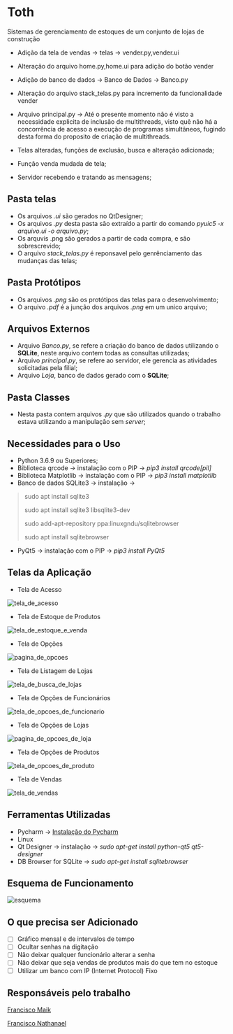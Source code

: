 # Toth
Sistemas de gerenciamento de estoques de um conjunto de lojas de construção

* Adição da tela de vendas -> telas -> vender.py,vender.ui

* Alteração do arquivo home.py,home.ui para adição do botão vender

* Adição do banco de dados -> Banco de Dados -> Banco.py

* Alteração do arquivo stack_telas.py para incremento da funcionalidade vender

* Arquivo principal.py -> Até o presente momento não é visto a necessidade explicita de inclusão de multithreads, visto quê não há a concorrência de acesso a execução de programas simultâneos, fugindo desta forma do proposito de criação de multithreads.

* Telas alteradas, funções de exclusão, busca e alteração adicionada;

* Função venda mudada de tela;

* Servidor recebendo e tratando as mensagens;

## Pasta telas
* Os arquivos *.ui* são gerados no QtDesigner;
* Os arquivos *.py* desta pasta são extraído a partir do comando *pyuic5 -x arquivo.ui -o arquivo.py*;
* Os arquvis .png são gerados a partir de cada compra, e são sobrescrevido;
* O arquivo *stack_telas.py* é reponsavel pelo genrênciamento das mudanças das telas;
## Pasta Protótipos
* Os arquivos *.png* são os protótipos das telas para o desenvolvimento;
* O arquivo *.pdf* é a junção dos arquivos *.png* em um unico arquivo;
## Arquivos Externos
* Arquivo *Banco.py*, se refere a criação do banco de dados utilizando o **SQLite**, neste arquivo contem todas as consultas utilizadas; 
* Arquivo *principal.py*, se refere ao servidor, ele gerencia as atividades solicitadas pela filial;
* Arquivo *Loja*, banco de dados gerado com o **SQLite**;

## Pasta Classes
* Nesta pasta contem arquivos *.py* que são utilizados quando o trabalho estava utilizando a manipulação sem *server*;

## Necessidades para o Uso
* Python 3.6.9 ou Superiores;
* Biblioteca qrcode -> instalação com o PIP -> *pip3 install qrcode[pil]*
* Biblioteca Matplotlib -> instalação com o PIP -> *pip3 install matplotlib*
* Banco de dados SQLite3 -> instalação -> 
> sudo apt install sqlite3
>
> sudo apt install sqlite3 libsqlite3-dev
>
> sudo add-apt-repository ppa:linuxgndu/sqlitebrowser
>
> sudo apt install sqlitebrowser

* PyQt5 -> instalação com o PIP -> *pip3 install PyQt5*

## Telas da Aplicação
* Tela de Acesso

![tela_de_acesso](https://user-images.githubusercontent.com/20601076/70103165-0e695900-1619-11ea-920d-4e7958bd23ab.png)

* Tela de Estoque de Produtos

![tela_de_estoque_e_venda](https://user-images.githubusercontent.com/20601076/70103236-55574e80-1619-11ea-8dec-261577b8bcfc.png)

* Tela de Opções

![pagina_de_opcoes](https://user-images.githubusercontent.com/20601076/70103257-66a05b00-1619-11ea-85ec-bec05d8fdbe0.png)

* Tela de Listagem de Lojas

![tela_de_busca_de_lojas](https://user-images.githubusercontent.com/20601076/70103320-8e8fbe80-1619-11ea-94f3-f7d208f4ae48.png)

* Tela de Opções de Funcionários

![tela_de_opcoes_de_funcionario](https://user-images.githubusercontent.com/20601076/70103354-a5ceac00-1619-11ea-8e59-c18cb17b85df.png)

* Tela de Opções de Lojas

![pagina_de_opcoes_de_loja](https://user-images.githubusercontent.com/20601076/70103381-c7c82e80-1619-11ea-8a54-57a0b93bdfd7.png)

* Tela de Opções de Produtos

![tela_de_opcoes_de_produto](https://user-images.githubusercontent.com/20601076/70103404-d57db400-1619-11ea-8568-512fe81af9d4.png)

* Tela de Vendas

![tela_de_vendas](https://user-images.githubusercontent.com/20601076/70103446-eb8b7480-1619-11ea-8d99-eeca33b69981.png)

## Ferramentas Utilizadas
* Pycharm -> [Instalação do Pycharm ](https://www.youtube.com/watch?v=cVROiVgR_qg)
* Linux
* Qt Designer -> instalação -> *sudo apt-get install python-qt5 qt5-designer*
* DB Browser for SQLite -> *sudo apt-get install sqlitebrowser*

## Esquema de Funcionamento
![esquema](https://user-images.githubusercontent.com/20601076/70104773-df091b00-161d-11ea-8cde-8ce26c01f104.png)

## O que precisa ser Adicionado
- [ ] Gráfico mensal e de intervalos de tempo
- [ ] Ocultar senhas na digitação
- [ ] Não deixar qualquer funcionário alterar a senha
- [ ] Não deixar que seja vendas de produtos mais do que tem no estoque
- [ ] Utilizar um banco com IP (Internet Protocol) Fixo

## Responsáveis pelo trabalho
[Francisco Maik](https://github.com/FranciscoMaik)

[Francisco Nathanael](https://github.com/NatSilva)
